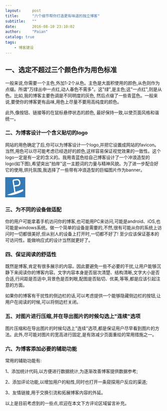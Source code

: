```yaml
---
layout:     post
title:      "六个细节帮你打造更有味道的独立博客"
subtitle:   ""
date:       2016-08-10 23:10:02
author:     "Paian"
catalog: true
tags:
    - 博客建设
---
```


## 一、选定不超过三个颜色作为用色标准

一般来说,你需要一个主色,外加1-2个从色。主色是大面积使用的颜色,从色则作为点缀。所谓"万绿丛中一点红,动人春色不需多"。这"绿",是主色;这"一点红",则是从色。比如,我的博客主要色调是不同明度的灰色, 然后点缀了一些青蓝色。一般来说,要使你的博客更有品味,用色上尽量不要用高纯度的颜色。

此外,像按钮、链接等的在鼠标悬停状态的颜色, 最好保持一致,以使页面风格和谐统一。

### 二、为博客设计一个含义贴切的logo

网站的用色确定了后,你可以为博客设计一个logo,并把它设置成网站的favicon。当然,用色可以尽可能考虑已经选好的颜色,这样容易保证视觉效果的一致性。这个logo一定是有一定的含义的。我用青蓝色给自己博客设计了一个冲浪造型的logo(如下图),希望突出"拍岸"这一主题词的力量与精神风貌。为了进一步配合好它的使用,烘托氛围,我选择了一些带有冲浪造型的巨幅图片作为banner。

![logo](/img/in-post/favicon.png)

### 三、为不同的设备做适配

你的用户可能拿着手机访问你的博客,也可能用PC来访问,可能是android、iOS,也可能是windows系统。做一个简单的设备是需要的,不然,很有可能从你的系统上访问时一切都很美好,但从别人的设备上打开时,一切都不好了! 至少应该保证基本的可访问性。能做响应式的设计当然就更好了。

### 四、保证阅读的舒适性

既然是博客,肯定有很多展示的内容。因此要避免一些不必要的干扰,让用户能够沉静下来阅读你的博客内容。文字内容本身是否层次清楚、结构清晰,文字大小是否合适,行间距是否适中,背景色是否刺眼,配图是否贴切、优美,等等,都是应该引起注意的方面。

如果你的博客有干扰性的侧边栏的话,可以考虑提供一个能够隐藏侧边栏的按钮,让用户在阅读的时候,可以将侧边栏关闭。

### 五、对图片进行压缩,并在导出图片的时候勾选上"连续"选项

图片压缩和在导出图片的时候勾选上"连续"选项,都是保证用户尽早看到图片的方法。此外,尽可能对图片的宽高进行固定,是有效减少页面重绘的常用措施之一。

### 六、为博客添加必要的辅助功能

常用的辅助功能有:

1、添加统计代码,以方便进行数据统计,为逐渐改善博客提供数据参考;

2、添加评论功能,以增加用户的粘性,同时也打开一条窥探用户反应的渠道;

3、友情链接,用于交换引流和拓展博客内容的外延。

以上是目前考虑到的一些点,欢迎在本文下方评论区域留言补充。
